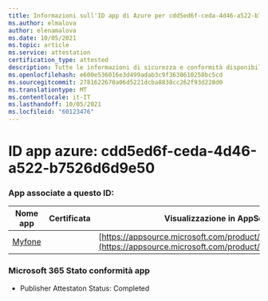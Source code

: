 ```yaml
---
title: Informazioni sull'ID app di Azure per cdd5ed6f-ceda-4d46-a522-b7526d6d9e50
ms.author: elmalova
author: elenamalova
ms.date: 10/05/2021
ms.topic: article
ms.service: attestation
certification_type: attested
description: Tutte le informazioni di sicurezza e conformità disponibili per cdd5ed6f-ceda-4d46-a522-b7526d6d9e50.
ms.openlocfilehash: e600e536016e3d499adab3c9f3638610258bc5cd
ms.sourcegitcommit: 2781622670a06d5221dcba8838cc262f93d228d0
ms.translationtype: MT
ms.contentlocale: it-IT
ms.lasthandoff: 10/05/2021
ms.locfileid: "60123476"
---
```

# <a name="azure-app-id-cdd5ed6f-ceda-4d46-a522-b7526d6d9e50"></a>ID app azure: cdd5ed6f-ceda-4d46-a522-b7526d6d9e50


### <a name="apps-associated-with-this-id"></a>App associate a questo ID:
| **Nome app** | **Certificata** | **Visualizzazione in AppSource** |
|--------------|---------------|-----------------------|
| [Myfone](https://docs.microsoft.com/microsoft-365-app-certification/forward/WA200000716) |  | [https://appsource.microsoft.com/product/office/WA200000716](https://appsource.microsoft.com/product/office/WA200000716) |

### <a name="microsoft-365-app-compliance-status"></a>Microsoft 365 Stato conformità app
- Publisher Attestaton Status: Completed
